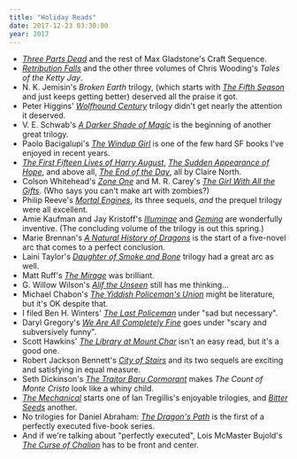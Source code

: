 ```yaml
---
title: "Holiday Reads"
date: 2017-12-23 03:30:00
year: 2017
---
```


- *[Three Parts Dead](https://www.amazon.com/Three-Parts-Dead-Craft-Sequence/dp/0765333112/)*
  and the rest of Max Gladstone's Craft Sequence.
- *[Retribution Falls](https://www.amazon.com/Retribution-Falls-Chris-Wooding/dp/0345522516/)*
  and the other three volumes of Chris Wooding's *Tales of the Ketty Jay*.
- N. K. Jemisin's *Broken Earth* trilogy,
  (which starts with *[The Fifth Season](https://www.amazon.com/Fifth-Season-Broken-Earth/dp/0316229296/)*
  and just keeps getting better)
  deserved all the praise it got.
- Peter Higgins' *[Wolfhound Century](https://www.amazon.com/Wolfhound-Century-Peter-Higgins/dp/031621969X/)* trilogy
  didn't get nearly the attention it deserved.
- V. E. Schwab's *[A Darker Shade of Magic](https://www.amazon.com/Darker-Shade-Magic-Novel-Shades/dp/0765376466/)*
  is the beginning of another great trilogy.
- Paolo Bacigalupi's *[The Windup Girl](https://www.amazon.com/Windup-Girl-Paolo-Bacigalupi/dp/1597808210/)*
  is one of the few hard SF books I've enjoyed in recent years.
- *[The First Fifteen Lives of Harry August](https://www.amazon.com/First-Fifteen-Lives-Harry-August/dp/0316399620/)*,
  *[The Sudden Appearance of Hope](https://www.amazon.com/Sudden-Appearance-Hope-Claire-North/dp/0316335967/)*,
  and above all, *[The End of the Day](https://www.amazon.com/End-Day-Claire-North/dp/031631675X/)*,
  all by Claire North.
- Colson Whitehead's *[Zone One](https://www.amazon.com/Zone-One-Colson-Whitehead/dp/0307455173/)*
  and M. R. Carey's *[The Girl With All the Gifts](https://www.amazon.com/Girl-All-Gifts-M-Carey/dp/0316334758/)*.
  (Who says you can't make art with zombies?)
- Philip Reeve's *[Mortal Engines](https://www.amazon.com/Mortal-Engines-1/dp/1338201123/)*, its three sequels,
  *and* the prequel trilogy were all excellent.
- Amie Kaufman and Jay Kristoff's *[Illuminae](https://www.amazon.com/Illuminae-Files-Amie-Kaufman/dp/0553499149/)*
  and *[Gemina](https://www.amazon.com/Gemina-Illuminae-Files-Amie-Kaufman/dp/0553499181/)*
  are wonderfully inventive.
  (The concluding volume of the trilogy is out this spring.)
- Marie Brennan's *[A Natural History of Dragons](https://www.amazon.com/Natural-History-Dragons-Memoir-Memoirs/dp/0765375079/)*
  is the start of a five-novel arc that comes to a perfect conclusion.
- Laini Taylor's *[Daughter of Smoke and Bone](https://www.amazon.com/Daughter-Smoke-Bone/dp/031613399X/)* trilogy
  had a great arc as well.
- Matt Ruff's *[The Mirage](https://www.amazon.com/Mirage-Novel-Matt-Ruff/dp/0061976237/)* was brilliant.
- G. Willow Wilson's *[Alif the Unseen](https://www.amazon.com/Alif-Unseen-G-Willow-Wilson/dp/0802121225/)*
  still has me thinking…
- Michael Chabon's *[The Yiddish Policeman's Union](https://www.amazon.com/Yiddish-Policemens-Union-Novel-P-S/dp/0007149832/)*
  might be literature, but it's OK despite that.
- I filed Ben H. Winters' *[The Last Policeman](https://www.amazon.com/Last-Policeman-Novel-Trilogy/dp/1594746745/)*
  under "sad but necessary".
- Daryl Gregory's *[We Are All Completely Fine](https://www.amazon.com/We-Are-All-Completely-Fine/dp/1616961716/)*
  goes under "scary and subversively funny".
- Scott Hawkins' *[The Library at Mount Char](https://www.amazon.com/Library-at-Mount-Char/dp/0553418629/)*
  isn't an easy read, but it's a good one.
- Robert Jackson Bennett's *[City of Stairs](https://www.amazon.com/Stairs-Divine-Cities-Jackson-Bennett/dp/080413717X/)*
  and its two sequels are exciting and satisfying in equal measure.
- Seth Dickinson's *[The Traitor Baru Cormorant](https://www.amazon.com/Traitor-Baru-Cormorant-Masquerade/dp/0765380730/)*
  makes *The Count of Monte Cristo* look like a whiny child.
- *[The Mechanical](https://www.amazon.com/Mechanical-Alchemy-Wars-Ian-Tregillis/dp/0316248002/)* starts one of
  Ian Tregillis's enjoyable trilogies,
  and *[Bitter Seeds](https://www.amazon.com/Bitter-Seeds-Ian-Tregillis/dp/0765321505/)* another.
- No trilogies for Daniel Abraham: *[The Dragon's Path](https://www.amazon.com/Dragons-Path-Dagger-Coin/dp/0316080683/)*
  is the first of a perfectly executed five-book series.
- And if we're talking about "perfectly executed",
  Lois McMaster Bujold's *[The Curse of Chalion](https://www.amazon.com/Curse-Chalion-Lois-McMaster-Bujold/dp/0061134244/)*
  has to be front and center.
